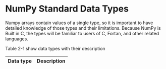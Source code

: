 # NumPy Standard Data Types
Numpy arrays contain values of a single type, so it is important to have detailed knowledge of those
types and their limitations. Because NumPy is Built in C, the types will be familiar to users of C,
			Fortan, and other related languages.

Table 2-1 show data types with their description

| Data type | Description |
| ---------- | ---------------- |
